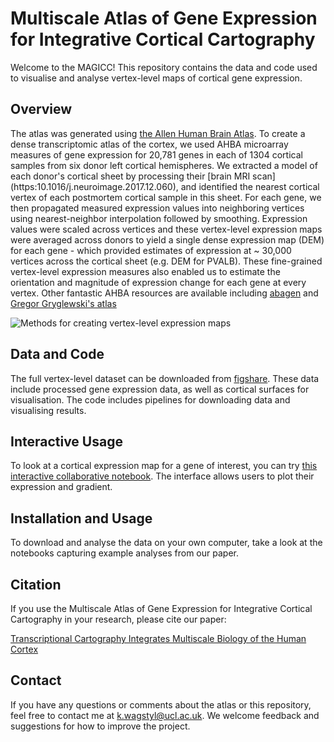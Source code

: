 # Multiscale Atlas of Gene Expression for Integrative Cortical Cartography

Welcome to the MAGICC! This repository contains the data and code used to visualise and analyse vertex-level maps of cortical gene expression.

## Overview
The atlas was generated using [the Allen Human Brain Atlas](https://human.brain-map.org/). To create a dense transcriptomic atlas of the cortex, we used AHBA microarray measures of gene expression for 20,781 genes in each of 1304 cortical samples from six donor left cortical hemispheres. We extracted a model of each donor's cortical sheet by processing their [brain MRI scan] (https:10.1016/j.neuroimage.2017.12.060), and identified the nearest cortical vertex of each postmortem cortical sample in this sheet. For each gene, we then propagated measured expression values into neighboring vertices using nearest-neighbor interpolation followed by smoothing. Expression values were scaled across vertices and these vertex-level expression maps were averaged across donors to yield a single dense expression map (DEM) for each gene - which provided estimates of expression at ~ 30,000 vertices across the cortical sheet (e.g. DEM for PVALB). These fine-grained vertex-level expression measures also enabled us to estimate the orientation and magnitude of expression change for each gene at every vertex.
Other fantastic AHBA resources are available including [abagen](https://abagen.readthedocs.io/en/stable/) and [Gregor Gryglewski's atlas](http://www.meduniwien.ac.at/neuroimaging/mRNA.html)

![Methods for creating vertex-level expression maps](imgs/methods.png)


## Data and Code
The full vertex-level dataset can be downloaded from [figshare](https://figshare.com/ndownloader/files/39446125?private_link=82c8f6ebda38af670cd1). These data include processed gene expression data, as well as cortical surfaces for visualisation. The code includes pipelines for downloading data and visualising results.

## Interactive Usage
To look at a cortical expression map for a gene of interest, you can try [this interactive collaborative notebook](https://colab.research.google.com/github/kwagstyl/MAGICC/blob/main/notebooks/gene2map.ipynb). The interface allows users to plot their expression and gradient.

## Installation and Usage
To download and analyse the data on your own computer, take a look at the notebooks capturing example analyses from our paper.


## Citation
If you use the Multiscale Atlas of Gene Expression for Integrative Cortical Cartography in your research, please cite our paper:

[Transcriptional Cartography Integrates Multiscale Biology of the Human Cortex](https://doi.org/10.7554/eLife.86933.1)

## Contact
If you have any questions or comments about the atlas or this repository, feel free to contact me at k.wagstyl@ucl.ac.uk. We welcome feedback and suggestions for how to improve the project.
